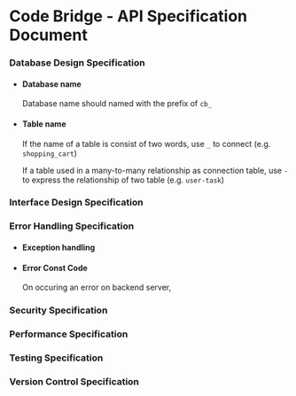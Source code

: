 # Code Bridge - API Specification Document

### Database Design Specification

- #### Database name
  
  Database name should named with the prefix of  `cb_` 
  
- #### Table name
  
  If the name of a table is consist of two words, use `_` to connect  (e.g. `shopping_cart`)
  
  If a table used in a many-to-many relationship as connection table, use `-` to express the relationship of  two table (e.g. `user-task`)
  
  
  
  

### Interface Design Specification





### Error Handling Specification

- #### Exception handling

- #### Error Const Code

  On occuring an error on backend server,   





### Security Specification





### Performance Specification



### Testing Specification



### Version Control Specification




